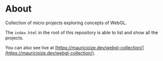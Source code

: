 # About

Collection of micro projects exploring concepts of WebGL.

The `index.html` in the root of this repository is able to list and show all the projects.

You can also see live at [https://mauricioize.dev/webgl-collection/](https://mauricioize.dev/webgl-collection/).
